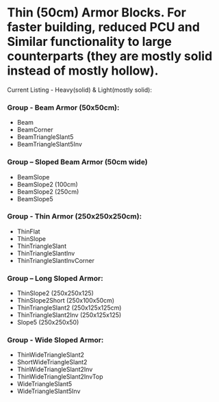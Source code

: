 # Thin (50cm) Armor Blocks. For faster building, reduced PCU and Similar functionality to large counterparts (they are mostly solid instead of mostly hollow).

Current Listing - Heavy(solid) & Light(mostly solid):

### Group - Beam Armor (50x50cm):
- Beam
- BeamCorner
- BeamTriangleSlant5
- BeamTriangleSlant5Inv

### Group – Sloped Beam Armor (50cm wide)
- BeamSlope
- BeamSlope2 (100cm)
- BeamSlope2 (250cm)
- BeamSlope5

### Group - Thin Armor (250x250x250cm):
- ThinFlat
- ThinSlope
- ThinTriangleSlant
- ThinTriangleSlantInv
- ThinTriangleSlantInvCorner

### Group – Long Sloped Armor:
- ThinSlope2            (250x250x125)
- ThinSlope2Short       (250x100x50cm)
- ThinTriangleSlant2    (250x125x125cm)
- ThinTriangleSlant2Inv (250x125x125)
- Slope5                (250x250x50)

### Group - Wide Sloped Armor:
- ThinWideTriangleSlant2
- ShortWideTriangleSlant2
- ThinWideTriangleSlant2Inv
- ThinWideTriangleSlant2InvTop
- WideTriangleSlant5
- WideTriangleSlant5Inv
